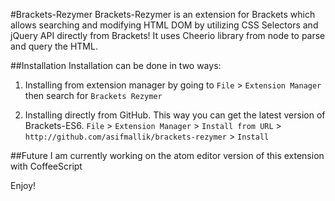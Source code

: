 #Brackets-Rezymer
Brackets-Rezymer is an extension for Brackets which allows searching and modifying HTML DOM by utilizing CSS Selectors and jQuery API directly from Brackets! It uses Cheerio library from node to parse and query the HTML.

##Installation
Installation can be done in two ways:

1) Installing from extension manager by going to `File` > `Extension Manager` then search for `Brackets Rezymer`

2) Installing directly from GitHub. This way you can get the latest version of Brackets-ES6.
`File` > `Extension Manager` > `Install from URL` > `http://github.com/asifmallik/brackets-rezymer` > `Install`

##Future
I am currently working on the atom editor version of this extension with CoffeeScript

Enjoy!